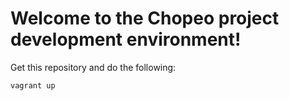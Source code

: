 # Welcome to the Chopeo project development environment!

Get this repository and do the following:

`vagrant up`
